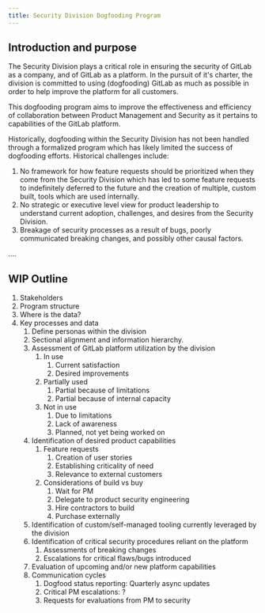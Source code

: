 ```yaml
---
title: Security Division Dogfooding Program
---
```


## Introduction and purpose

The Security Division plays a critical role in ensuring the security of GitLab as a company, and of GitLab as a platform. In the pursuit of it's charter, the division is committed to using (dogfooding) GitLab as much as possible in order to help improve the platform for all customers.

This dogfooding program aims to improve the effectiveness and efficiency of collaboration between Product Management and Security as it pertains to capabilities of the GitLab platform.

Historically, dogfooding within the Security Division has not been handled through a formalized program which has likely limited the success of dogfooding efforts. Historical challenges include:

1. No framework for how feature requests should be prioritized when they come from the Security Division which has led to some feature requests to indefinitely deferred to the future and the creation of multiple, custom built, tools which are used internally.
1. No strategic or executive level view for product leadership to understand current adoption, challenges, and desires from the Security Division.
1. Breakage of security processes as a result of bugs, poorly communicated breaking changes, and possibly other causal factors.

....

## WIP Outline

1. Stakeholders
1. Program structure
1. Where is the data?
1. Key processes and data
    1. Define personas within the division
    1. Sectional alignment and information hierarchy.
    1. Assessment of GitLab platform utilization by the division
        1. In use
            1. Current satisfaction
            1. Desired improvements
        1. Partially used
            1. Partial because of limitations
            1. Partial because of internal capacity
        1. Not in use
            1. Due to limitations
            1. Lack of awareness
            1. Planned, not yet being worked on
    1. Identification of desired product capabilities
        1. Feature requests
            1. Creation of user stories
            1. Establishing criticality of need
            1. Relevance to external customers
        1. Considerations of build vs buy
            1. Wait for PM
            1. Delegate to product security engineering
            1. Hire contractors to build
            1. Purchase externally
    1. Identification of custom/self-managed tooling currently leveraged by the division
    1. Identification of critical security procedures reliant on the platform
        1. Assessments of breaking changes
        1. Escalations for critical flaws/bugs introduced
    1. Evaluation of upcoming and/or new platform capabilities
    1. Communication cycles
        1. Dogfood status reporting: Quarterly async updates
        1. Critical PM escalations: ?
        1. Requests for evaluations from PM to security
